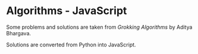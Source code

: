 # Algorithms - JavaScript

Some problems and solutions are taken from *Grokking Algorithms* by Aditya Bhargava.

Solutions are converted from Python into JavaScript.
